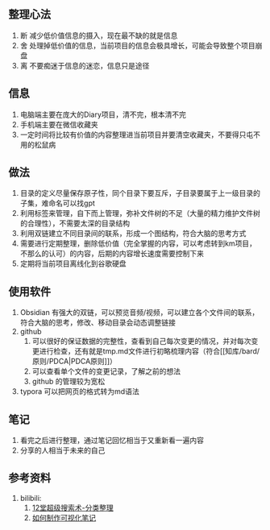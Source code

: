 ## 整理心法
1. 断 减少低价值信息的摄入，现在最不缺的就是信息
2. 舍 处理掉低价值的信息，当前项目的信息会极具增长，可能会导致整个项目崩盘
3. 离 不要痴迷于信息的迷恋，信息只是途径

## 信息
1. 电脑端主要在庞大的Diary项目，清不完，根本清不完
2. 手机端主要在微信收藏夹
3. 一定时间将比较有价值的内容整理进当前项目并要清空收藏夹，不要得只屯不用的松鼠病

## 做法
1. 目录的定义尽量保存原子性，同个目录下要互斥，子目录要属于上一级目录的子集，难命名可以找gpt
2. 利用标签来管理，自下而上管理，弥补文件树的不足（大量的精力维护文件树的合理性），不需要太深的目录结构
3. 利用双链建立不同目录间的联系，形成一个图结构，符合大脑的思考方式
4. 需要进行定期整理，删除低价值（完全掌握的内容，可以考虑转到km项目，不那么的认可）的内容，后期的内容增长速度需要控制下来
5. 定期将当前项目离线化到谷歌硬盘

## 使用软件
1. Obsidian 有强大的双链，可以预览音频/视频，可以建立各个文件间的联系，符合大脑的思考，修改、移动目录会动态调整链接
2. github
   1. 可以很好的保证数据的完整性，查看到自己每次变更的情况，并对每次变更进行检查，还有就是tmp.md文件进行初略梳理内容（符合[[知库/bard/原则/PDCA|PDCA原则]]）
   2. 可以查看单个文件的变更记录，了解之前的想法
   3. github 的管理较为宽松
3. typora 可以把网页的格式转为md语法

## 笔记
1. 看完之后进行整理，通过笔记回忆相当于又重新看一遍内容
2. 分享的人相当于未来的自己

## 参考资料
1. bilibili:
   1. [12堂超级搜索术-分类整理](https://www.bilibili.com/video/BV1VJ41197sy?p=4)
   2. [如何制作可视化笔记](https://www.bilibili.com/video/BV1Jb4y1L7SA)